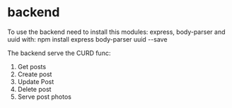 # backend

To use the backend need to install this modules: express, body-parser and uuid with:
npm install express body-parser uuid --save

The backend serve the CURD func:
1) Get posts
2) Create post
3) Update Post
4) Delete post
5) Serve post photos
